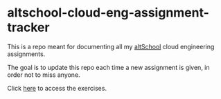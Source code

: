 # altschool-cloud-eng-assignment-tracker

This is a repo meant for documenting all my [altSchool](https://altschoolafrica.com) cloud engineering assignments.

The goal is to update this repo each time a new assignment is given, in order not to miss anyone.

Click [here](https://github.com/UncleObinna/altschool-cloud-exercises) to access the exercises.
